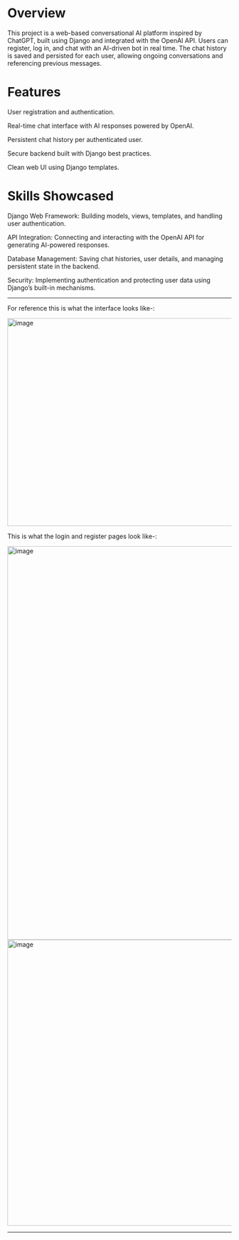 # Overview

This project is a web-based conversational AI platform inspired by ChatGPT, built using Django and integrated with the OpenAI API. Users can register, log in, and chat with an AI-driven bot in real time. The chat history is saved and persisted for each user, allowing ongoing conversations and referencing previous messages.

# Features

User registration and authentication.

Real-time chat interface with AI responses powered by OpenAI.

Persistent chat history per authenticated user.

Secure backend built with Django best practices.

Clean web UI using Django templates.

# Skills Showcased

Django Web Framework: Building models, views, templates, and handling user authentication.​

API Integration: Connecting and interacting with the OpenAI API for generating AI-powered responses.​

Database Management: Saving chat histories, user details, and managing persistent state in the backend.​

Security: Implementing authentication and protecting user data using Django’s built-in mechanisms.

__________________________________________________________________________________________________________

For reference this is what the interface looks like-:

<img width="870" height="466" alt="image" src="https://github.com/user-attachments/assets/1d9609c0-27a2-4b2c-a666-920706696ec5" />

This is what the login and register pages look like-:

<img width="661" height="882" alt="image" src="https://github.com/user-attachments/assets/9409212e-1671-4017-a3d7-1b74a019e3ef" />

<img width="870" height="641" alt="image" src="https://github.com/user-attachments/assets/aa1abdca-493b-4d23-8cac-633c3de4a8f9" />

___________________________________________________________________________________________________________
